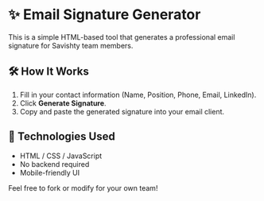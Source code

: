 # ✨ Email Signature Generator

This is a simple HTML-based tool that generates a professional email signature for Savishty team members.

## 🛠️ How It Works

1. Fill in your contact information (Name, Position, Phone, Email, LinkedIn).
2. Click **Generate Signature**.
3. Copy and paste the generated signature into your email client.

## 🔧 Technologies Used

- HTML / CSS / JavaScript
- No backend required
- Mobile-friendly UI

Feel free to fork or modify for your own team!
